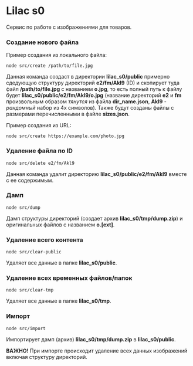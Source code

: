 # Lilac s0

Сервис по работе с изображениями для товаров.

### Создание нового файла

Пример создания из локального файла:

```shell
node src/create /path/to/file.jpg
```

Данная команда создаст в директории **lilac_s0/public** примерно сдедующую структуру директорий **e2/fm/Akl9** (ID) и скопирует туда файл **/path/to/file.jpg** с названием **o.jpg**, то есть полный путь к файлу будет **lilac_s0/public/e2/fm/Akl9/o.jpg** (название директорий **e2** и **fm** произвольным образом _тянутся_ из файла **dir_name.json**, **Akl9** - _рандомный_ набор из 4х символов). Также будут созданы файлы с размерами перечисленными в файле **sizes.json**.

Пример создания из URL:

```shell
node src/create https://example.com/photo.jpg
```

### Удаление файла по ID

```shell
node src/delete e2/fm/Akl9
```

Данная команда удалит директорию **lilac_s0/public/e2/fm/Akl9** вместе с ее содержимым.

### Дамп

```shell
node src/dump
```

Дамп структуры директорий (создает архив **lilac_s0/tmp/dump.zip**) и оригинальных файлов с названием **o.[ext]**.

### Удаление всего контента

```shell
node src/clear-public
```

Удаляет все данные в папке **lilac_s0/public**.

### Удаление всех временных файлов/папок

```shell
node src/clear-tmp
```

Удаляет все данные в папке **lilac_s0/tmp**.

### Импорт

```shell
node src/import
```

Импортирует дамп (архив) **lilac_s0/tmp/dump.zip** в **lilac_s0/public**.

**ВАЖНО!** При импорте происходит удаление всех данных изображений включая структуру директорий.
